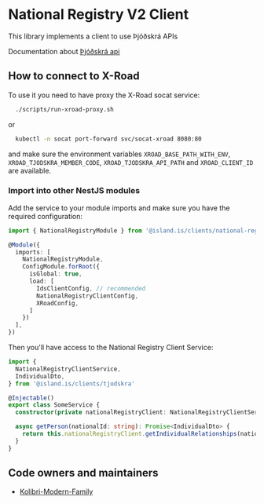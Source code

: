 <!-- gitbook-navigation: "V2" -->

# National Registry V2 Client

This library implements a client to use Þjóðskrá APIs

Documentation about [Þjóðskrá api](https://api-dev.skra.is)

## How to connect to X-Road

To use it you need to have proxy the X-Road socat service:

```bash
  ./scripts/run-xroad-proxy.sh
```

or

```bash
  kubectl -n socat port-forward svc/socat-xroad 8080:80
```

and make sure the environment variables `XROAD_BASE_PATH_WITH_ENV`, `XROAD_TJODSKRA_MEMBER_CODE`, `XROAD_TJODSKRA_API_PATH` and `XROAD_CLIENT_ID` are available.

### Import into other NestJS modules

Add the service to your module imports and make sure you have the required configuration:

```typescript
import { NationalRegistryModule } from '@island.is/clients/national-registry-v2'

@Module({
  imports: [
    NationalRegistryModule,
    ConfigModule.forRoot({
      isGlobal: true,
      load: [
        IdsClientConfig, // recommended
        NationalRegistryClientConfig,
        XRoadConfig,
      ]
    })
  ],
})
```

Then you'll have access to the National Registry Client Service:

```typescript
import {
  NationalRegistryClientService,
  IndividualDto,
} from '@island.is/clients/tjodskra'

@Injectable()
export class SomeService {
  constructor(private nationalRegistryClient: NationalRegistryClientService) {}

  async getPerson(nationalId: string): Promise<IndividualDto> {
    return this.nationalRegistryClient.getIndividualRelationships(nationalId)
  }
}
```

## Code owners and maintainers

- [Kolibri-Modern-Family](https://github.com/orgs/island-is/teams/kolibri-modern-family/members)
